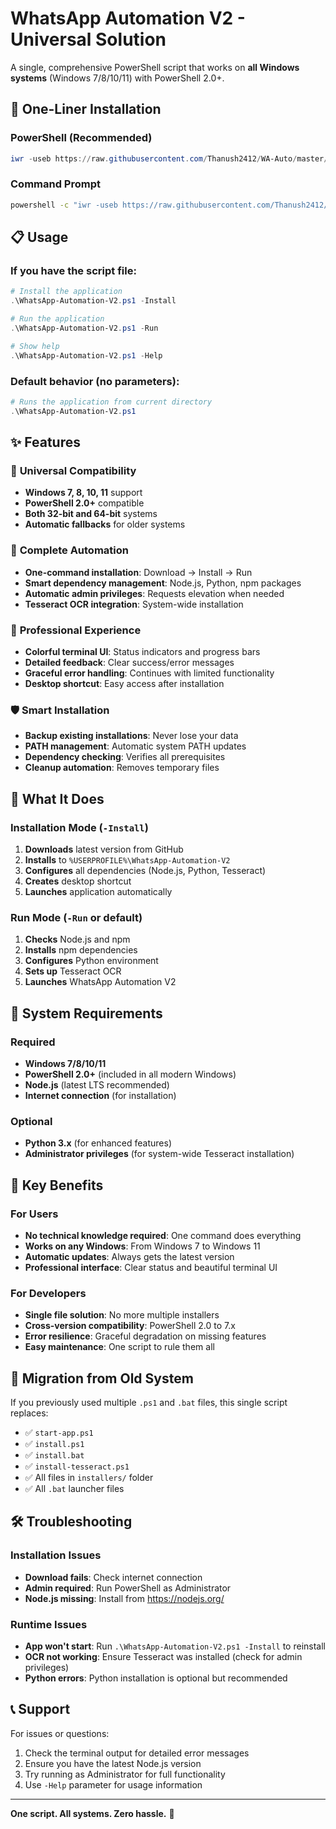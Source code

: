 # WhatsApp Automation V2 - Universal Solution

A single, comprehensive PowerShell script that works on **all Windows systems** (Windows 7/8/10/11) with PowerShell 2.0+.

## 🚀 One-Liner Installation

### PowerShell (Recommended)
```powershell
iwr -useb https://raw.githubusercontent.com/Thanush2412/WA-Auto/master/WhatsApp-Automation-V2.ps1 | iex
```

### Command Prompt
```cmd
powershell -c "iwr -useb https://raw.githubusercontent.com/Thanush2412/WA-Auto/master/WhatsApp-Automation-V2.ps1 | iex"
```

## 📋 Usage

### If you have the script file:
```powershell
# Install the application
.\WhatsApp-Automation-V2.ps1 -Install

# Run the application
.\WhatsApp-Automation-V2.ps1 -Run

# Show help
.\WhatsApp-Automation-V2.ps1 -Help
```

### Default behavior (no parameters):
```powershell
# Runs the application from current directory
.\WhatsApp-Automation-V2.ps1
```

## ✨ Features

### 🔧 **Universal Compatibility**
- **Windows 7, 8, 10, 11** support
- **PowerShell 2.0+** compatible
- **Both 32-bit and 64-bit** systems
- **Automatic fallbacks** for older systems

### 🚀 **Complete Automation**
- **One-command installation**: Download → Install → Run
- **Smart dependency management**: Node.js, Python, npm packages
- **Automatic admin privileges**: Requests elevation when needed
- **Tesseract OCR integration**: System-wide installation

### 🎨 **Professional Experience**
- **Colorful terminal UI**: Status indicators and progress bars
- **Detailed feedback**: Clear success/error messages
- **Graceful error handling**: Continues with limited functionality
- **Desktop shortcut**: Easy access after installation

### 🛡️ **Smart Installation**
- **Backup existing installations**: Never lose your data
- **PATH management**: Automatic system PATH updates
- **Dependency checking**: Verifies all prerequisites
- **Cleanup automation**: Removes temporary files

## 📁 What It Does

### Installation Mode (`-Install`)
1. **Downloads** latest version from GitHub
2. **Installs** to `%USERPROFILE%\WhatsApp-Automation-V2`
3. **Configures** all dependencies (Node.js, Python, Tesseract)
4. **Creates** desktop shortcut
5. **Launches** application automatically

### Run Mode (`-Run` or default)
1. **Checks** Node.js and npm
2. **Installs** npm dependencies
3. **Configures** Python environment
4. **Sets up** Tesseract OCR
5. **Launches** WhatsApp Automation V2

## 🔧 System Requirements

### Required
- **Windows 7/8/10/11**
- **PowerShell 2.0+** (included in all modern Windows)
- **Node.js** (latest LTS recommended)
- **Internet connection** (for installation)

### Optional
- **Python 3.x** (for enhanced features)
- **Administrator privileges** (for system-wide Tesseract installation)

## 🎯 Key Benefits

### For Users
- **No technical knowledge required**: One command does everything
- **Works on any Windows**: From Windows 7 to Windows 11
- **Automatic updates**: Always gets the latest version
- **Professional interface**: Clear status and beautiful terminal UI

### For Developers
- **Single file solution**: No more multiple installers
- **Cross-version compatibility**: PowerShell 2.0 to 7.x
- **Error resilience**: Graceful degradation on missing features
- **Easy maintenance**: One script to rule them all

## 🔄 Migration from Old System

If you previously used multiple `.ps1` and `.bat` files, this single script replaces:
- ✅ `start-app.ps1`
- ✅ `install.ps1`
- ✅ `install.bat`
- ✅ `install-tesseract.ps1`
- ✅ All files in `installers/` folder
- ✅ All `.bat` launcher files

## 🛠️ Troubleshooting

### Installation Issues
- **Download fails**: Check internet connection
- **Admin required**: Run PowerShell as Administrator
- **Node.js missing**: Install from https://nodejs.org/

### Runtime Issues
- **App won't start**: Run `.\WhatsApp-Automation-V2.ps1 -Install` to reinstall
- **OCR not working**: Ensure Tesseract was installed (check for admin privileges)
- **Python errors**: Python installation is optional but recommended

## 📞 Support

For issues or questions:
1. Check the terminal output for detailed error messages
2. Ensure you have the latest Node.js version
3. Try running as Administrator for full functionality
4. Use `-Help` parameter for usage information

---

**One script. All systems. Zero hassle.** 🚀
